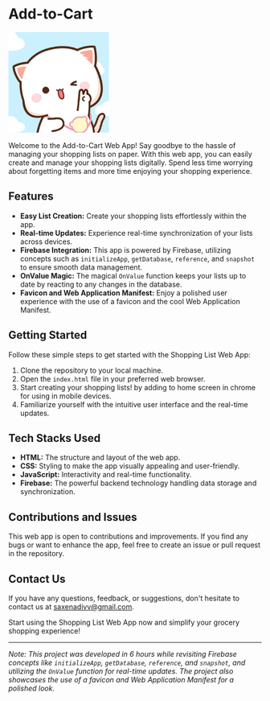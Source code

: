 # Add-to-Cart

<img src="assets/add-to-cart.png" width="200px" alt="Logo of my Web App">

Welcome to the Add-to-Cart Web App! Say goodbye to the hassle of managing your shopping lists on paper. With this web app, you can easily create and manage your shopping lists digitally. Spend less time worrying about forgetting items and more time enjoying your shopping experience.

## Features

- **Easy List Creation:** Create your shopping lists effortlessly within the app.
- **Real-time Updates:** Experience real-time synchronization of your lists across devices.
- **Firebase Integration:** This app is powered by Firebase, utilizing concepts such as `initializeApp`, `getDatabase`, `reference`, and `snapshot` to ensure smooth data management.
- **OnValue Magic:** The magical `OnValue` function keeps your lists up to date by reacting to any changes in the database.
- **Favicon and Web Application Manifest:** Enjoy a polished user experience with the use of a favicon and the cool Web Application Manifest.

## Getting Started

Follow these simple steps to get started with the Shopping List Web App:

1. Clone the repository to your local machine.
2. Open the `index.html` file in your preferred web browser.
3. Start creating your shopping lists! by adding to home screen in chrome for using in mobile devices.
4. Familiarize yourself with the intuitive user interface and the real-time updates.

## Tech Stacks Used

- **HTML:** The structure and layout of the web app.
- **CSS:** Styling to make the app visually appealing and user-friendly.
- **JavaScript:** Interactivity and real-time functionality.
- **Firebase:** The powerful backend technology handling data storage and synchronization.

## Contributions and Issues

This web app is open to contributions and improvements. If you find any bugs or want to enhance the app, feel free to create an issue or pull request in the repository.

## Contact Us

If you have any questions, feedback, or suggestions, don't hesitate to contact us at [saxenadivv@gmail.com](saxenadivv@gmail.com).

Start using the Shopping List Web App now and simplify your grocery shopping experience!

---

*Note: This project was developed in 6 hours while revisiting Firebase concepts like `initializeApp`, `getDatabase`, `reference`, and `snapshot`, and utilizing the `OnValue` function for real-time updates. The project also showcases the use of a favicon and Web Application Manifest for a polished look.*
